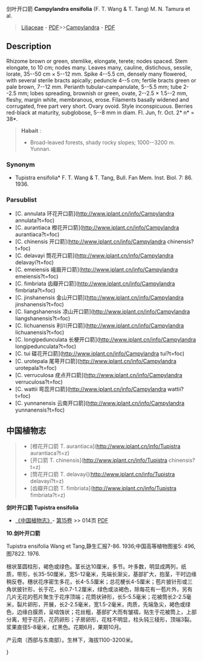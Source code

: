 剑叶开口箭 **Campylandra ensifolia** (F. T. Wang & T. Tang) M. N. Tamura et al.

> [Liliaceae](http://www.iplant.cn/info/Liliaceae?t=foc) - [PDF](http://www.iplant.cn/foc/pdf/Liliaceae.pdf)>>[Campylandra](http://www.iplant.cn/info/Campylandra?t=foc) - [PDF](http://www.iplant.cn/foc/pdf/Campylandra.pdf)

## Description

Rhizome brown or green, stemlike, elongate, terete; nodes spaced. Stem elongate, to 10 cm; nodes many. Leaves many, cauline, distichous, sessile, lorate, 35--50 cm × 5--12 mm. Spike 4--5.5 cm, densely many flowered, with several sterile bracts apically; peduncle 4--5 cm; fertile bracts green or pale brown, 7--12 mm. Perianth tubular-campanulate, 5--5.5 mm; tube 2--2.5 mm; lobes spreading, brownish or green, ovate, 2--2.5 × 1.5--2 mm, fleshy, margin white, membranous, erose. Filaments basally widened and corrugated, free part very short. Ovary ovoid. Style inconspicuous. Berries red-black at maturity, subglobose, 5--8 mm in diam. Fl. Jun, fr. Oct. 2* n* = 38*.


> **Habait** : 
>* Broad-leaved forests, shady rocky slopes; 1000--3200 m. Yunnan.

### Synonym
* Tupistra ensifolia* F. T. Wang & T. Tang, Bull. Fan Mem. Inst. Biol. 7: 86. 1936.



### Parsublist

* [C.  annulata  环花开口箭](http://www.iplant.cn/info/Campylandra annulata?t=foc)
* [C.  aurantiaca  橙花开口箭](http://www.iplant.cn/info/Campylandra aurantiaca?t=foc)
* [C.  chinensis  开口箭](http://www.iplant.cn/info/Campylandra chinensis?t=foc)
* [C.  delavayi  筒花开口箭](http://www.iplant.cn/info/Campylandra delavayi?t=foc)
* [C.  emeiensis  峨眉开口箭](http://www.iplant.cn/info/Campylandra emeiensis?t=foc)
* [C.  fimbriata  齿瓣开口箭](http://www.iplant.cn/info/Campylandra fimbriata?t=foc)
* [C.  jinshanensis  金山开口箭](http://www.iplant.cn/info/Campylandra jinshanensis?t=foc)
* [C.  liangshanensis  凉山开口箭](http://www.iplant.cn/info/Campylandra liangshanensis?t=foc)
* [C.  lichuanensis  利川开口箭](http://www.iplant.cn/info/Campylandra lichuanensis?t=foc)
* [C.  longipedunculata  长梗开口箭](http://www.iplant.cn/info/Campylandra longipedunculata?t=foc)
* [C.  tui  碟花开口箭](http://www.iplant.cn/info/Campylandra tui?t=foc)
* [C.  urotepala  尾萼开口箭](http://www.iplant.cn/info/Campylandra urotepala?t=foc)
* [C.  verruculosa  疣点开口箭](http://www.iplant.cn/info/Campylandra verruculosa?t=foc)
* [C.  wattii  弯蕊开口箭](http://www.iplant.cn/info/Campylandra wattii?t=foc)
* [C.  yunnanensis  云南开口箭](http://www.iplant.cn/info/Campylandra yunnanensis?t=foc)


## 中国植物志

> * [橙花开口箭  T.  aurantiaca](http://www.iplant.cn/info/Tupistra aurantiaca?t=z)
> * [开口箭  T.  chinensis](http://www.iplant.cn/info/Tupistra chinensis?t=z)
> * [筒花开口箭  T.  delavayi](http://www.iplant.cn/info/Tupistra delavayi?t=z)
> * [齿瓣开口箭  T.  fimbriata](http://www.iplant.cn/info/Tupistra fimbriata?t=z)


**剑叶开口箭 Tupistra ensifolia**

* [《中国植物志》](http://www.iplant.cn/frps)- [第15卷](http://www.iplant.cn/frps/vol/15) >> 014页 [PDF](http://www.iplant.cn/frps/pdf/15/014.pdf)


**10.剑叶开口箭**

Tupistra ensifolia Wang et Tang,静生汇报7-86. 1936;中国高等植物图鉴5: 496, 图7822. 1976.

根状茎圆柱形，褐色或绿色。茎长达10厘米，多节。叶多数，明显成两列，纸质，带形，长35-50厘米，宽5-12毫米，先端长渐尖，基部扩大，抱茎，干时边缘稍反卷。穗状花序密生多花，长4-5.5厘米；总花梗长4-5厘米；苞片披针形或三角状披针形，长于花，长0.7-1.2厘米，绿色或淡褐色，除每花有一苞片外，另有几片无花的苞片聚生于花序顶端；花筒状钟形，长5-5.5毫米；花被筒长2-2.5毫米，裂片卵形，开展，长2-2.5毫米，宽1.5-2毫米，肉质，先端急尖，褐色或绿色，边缘白膜质，呈啮蚀状；花丝粗，基部扩大而有皱褶，贴生于花被筒上，上部分离，短于花药，花药卵形；子房卵形，花柱不明显，柱头钝三稜形，顶端3裂。浆果直径5-8毫米，红黑色。花期6月，果期10月。

产云南（西部与东南部）。生林下，海拔1100-3200米。



}